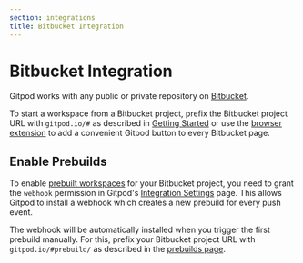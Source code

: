 ```yaml
---
section: integrations
title: Bitbucket Integration
---
```


<script context="module">
  export const prerender = true;
</script>

# Bitbucket Integration

Gitpod works with any public or private repository on [Bitbucket](https://bitbucket.org/).

To start a workspace from a Bitbucket project, prefix the Bitbucket project URL with `gitpod.io/#` as described in [Getting Started](/docs/beta/getting-started) or use the [browser extension](/docs/beta/integrations/browser-extension) to add a convenient Gitpod button to every Bitbucket page.

## Enable Prebuilds

To enable [prebuilt workspaces](/docs/beta/concepts/prebuilds) for your Bitbucket project, you need to grant the `webhook` permission in Gitpod's [Integration Settings](https://gitpod.io/integrations) page. This allows Gitpod to install a webhook which creates a new prebuild for every push event.

The webhook will be automatically installed when you trigger the first prebuild manually. For this, prefix your Bitbucket project URL with `gitpod.io/#prebuild/` as described in the [prebuilds page](/docs/prebuilds#on-gitlab-and-bitbucket).
